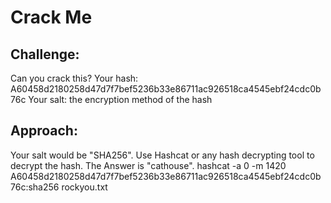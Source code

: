 # Crack Me
## Challenge: 
Can you crack this?
Your hash: A60458d2180258d47d7f7bef5236b33e86711ac926518ca4545ebf24cdc0b76c
Your salt: the encryption method of the hash

## Approach:
Your salt would be "SHA256". Use Hashcat or any hash decrypting tool to decrypt the hash. The Answer is "cathouse".
hashcat -a 0 -m 1420 A60458d2180258d47d7f7bef5236b33e86711ac926518ca4545ebf24cdc0b76c:sha256 rockyou.txt


